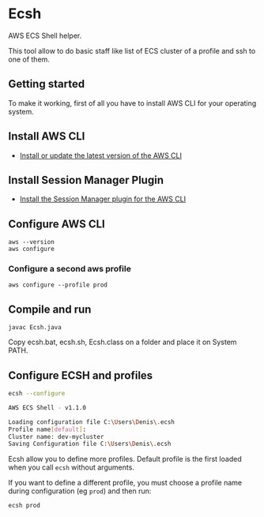 # Ecsh

AWS ECS Shell helper.

This tool allow to do basic staff like list of ECS cluster of a profile and ssh to one of them.

## Getting started

To make it working, first of all you have to install AWS CLI for your operating system.

## Install AWS CLI

- [Install or update the latest version of the AWS CLI](https://docs.aws.amazon.com/cli/latest/userguide/getting-started-install.html)

## Install Session Manager Plugin

- [Install the Session Manager plugin for the AWS CLI](https://docs.aws.amazon.com/systems-manager/latest/userguide/session-manager-working-with-install-plugin.html)

## Configure AWS CLI

```
aws --version
aws configure
```

### Configure a second aws profile

```
aws configure --profile prod
```

## Compile and run

```
javac Ecsh.java
```

Copy ecsh.bat, ecsh.sh, Ecsh.class on a folder and place it on System PATH.


## Configure ECSH and profiles

```bash
ecsh --configure

AWS ECS Shell - v1.1.0

Loading configuration file C:\Users\Denis\.ecsh
Profile name[default]:
Cluster name: dev-mycluster
Saving Configuration file C:\Users\Denis\.ecsh
```

Ecsh allow you to define more profiles.
Default profile is the first loaded when you call `ecsh` without arguments.

If you want to define a different profile, you must choose a profile name during configuration (eg `prod`) and then run:

```bash
ecsh prod
```
